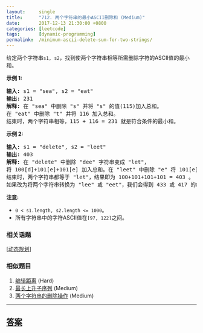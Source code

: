 ```yaml
---
layout:     single
title:      "712. 两个字符串的最小ASCII删除和 (Medium)"
date:       2017-12-13 21:30:00 +0800
categories: [leetcode]
tags:       [dynamic-programming]
permalink:  /minimum-ascii-delete-sum-for-two-strings/
---
```


<p>给定两个字符串<code>s1, s2</code>，找到使两个字符串相等所需删除字符的ASCII值的最小和。</p>

<p><strong>示例 1:</strong></p>

<pre>
<strong>输入:</strong> s1 = &quot;sea&quot;, s2 = &quot;eat&quot;
<strong>输出:</strong> 231
<strong>解释:</strong> 在 &quot;sea&quot; 中删除 &quot;s&quot; 并将 &quot;s&quot; 的值(115)加入总和。
在 &quot;eat&quot; 中删除 &quot;t&quot; 并将 116 加入总和。
结束时，两个字符串相等，115 + 116 = 231 就是符合条件的最小和。
</pre>

<p><strong>示例&nbsp;2:</strong></p>

<pre>
<strong>输入:</strong> s1 = &quot;delete&quot;, s2 = &quot;leet&quot;
<strong>输出:</strong> 403
<strong>解释:</strong> 在 &quot;delete&quot; 中删除 &quot;dee&quot; 字符串变成 &quot;let&quot;，
将 100[d]+101[e]+101[e] 加入总和。在 &quot;leet&quot; 中删除 &quot;e&quot; 将 101[e] 加入总和。
结束时，两个字符串都等于 &quot;let&quot;，结果即为 100+101+101+101 = 403 。
如果改为将两个字符串转换为 &quot;lee&quot; 或 &quot;eet&quot;，我们会得到 433 或 417 的结果，比答案更大。
</pre>

<p><strong>注意:</strong></p>

<ul>
	<li><code>0 &lt; s1.length, s2.length &lt;= 1000</code>。</li>
	<li>所有字符串中的字符ASCII值在<code>[97, 122]</code>之间。</li>
</ul>

### 相关话题
  [[动态规划](https://github.com/openset/leetcode/tree/master/tag/dynamic-programming/README.md)]

### 相似题目
  1. [编辑距离](/edit-distance) (Hard)
  1. [最长上升子序列](/longest-increasing-subsequence) (Medium)
  1. [两个字符串的删除操作](/delete-operation-for-two-strings) (Medium)

---

## [答案](https://github.com/openset/leetcode/tree/master/problems/minimum-ascii-delete-sum-for-two-strings)
